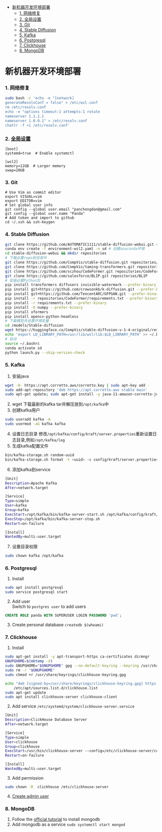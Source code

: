 - [新机器开发环境部署](#新机器开发环境部署)
    - [1. 网络修复](#1-网络修复)
    - [2. 全局设置](#2-全局设置)
    - [3. Git](#3-git)
    - [4. Stable Diffusion](#4-stable-diffusion)
    - [5. Kafka](#5-kafka)
    - [6. Postgresql](#6-postgresql)
    - [7. Clickhouse](#7-clickhouse)
    - [8. MongoDB](#8-mongodb)


# 新机器开发环境部署

### 1. 网络修复

```sh
sudo bash -c 'echo -e "[network]
generateResolvConf = false" > /etc/wsl.conf
rm /etc/resolv.conf
echo -e "options timeout:1 attempts:1 rotate
nameserver 1.1.1.1
nameserver 1.0.0.1" > /etc/resolv.conf
chattr -f +i /etc/resolv.conf'
```

### 2. [全局设置](https://learn.microsoft.com/en-us/windows/wsl/wsl-config)

```shell
[boot]
systemd=true  # Enable systemctl

[wsl2]
memory=12GB  # Larger memory
swap=20GB
```

### 3. Git
```shell
# Use Vim as commit editor
export VISUAL=vim
export EDITOR=vim
# Set global user info
git config --global user.email "panchongdan@gmail.com"
git config --global user.name "Panda"
# Add token and import to github
cd ~/.ssh && ssh-keygen
```

### 4. Stable Diffusion

```sh
git clone https://github.com/AUTOMATIC1111/stable-diffusion-webui.git # 下载sd repo
conda env create -f environment-wsl2.yaml -n sd # 创建anaconda环境
cd stable-diffusion-webui && mkdir repositories
# 下载必要repo到目录中
git clone https://github.com/CompVis/stable-diffusion.git repositories/stable-diffusion
git clone https://github.com/CompVis/taming-transformers.git repositories/taming-transformers
git clone https://github.com/sczhou/CodeFormer.git repositories/CodeFormer
git clone https://github.com/salesforce/BLIP.git repositories/BLIP
# 安装必要Python包
pip install transformers diffusers invisible-watermark --prefer-binary
pip install git+https://github.com/crowsonkb/k-diffusion.git --prefer-binary
pip install git+https://github.com/TencentARC/GFPGAN.git --prefer-binary
pip install -r repositories/CodeFormer/requirements.txt --prefer-binary
pip install -r requirements.txt --prefer-binary
pip install -U numpy --prefer-binary
pip install xformers
pip install opencv-python-headless
# 下载模型并设置环境变量
cd /models/Stable-diffusion
wget https://huggingface.co/CompVis/stable-diffusion-v-1-4-original/resolve/main/sd-v1-4.ckpt
echo 'export LD_LIBRARY_PATH=/usr/lib/wsl/lib:$LD_LIBRARY_PATH' >> ~/.bashrc
# 启动
source ~/.bashrc
conda activate sd
python launch.py --skip-version-check
```

### 5. Kafka
1. 安装java
```sh
wget -O- https://apt.corretto.aws/corretto.key | sudo apt-key add - 
sudo add-apt-repository 'deb https://apt.corretto.aws stable main'
sudo apt-get update; sudo apt-get install -y java-11-amazon-corretto-jdk
```
2. wget 下载最新的kafka tar并解压放到`/opt/kafka`中
3. 创建kafka用户
```sh
sudo useradd kafka -m
sudo usermod -aG kafka kafka
```
4. 设置日志目录
修改`/opt/kafka/config/kraft/server.properties`重新设置日志目录,例如`/opt/kafka/log`
5. 生成kafka配置文件
```sh
bin/kafka-storage.sh random-uuid
bin/kafka-storage.sh format -t <uuid> -c config/kraft/server.properties
```
6. 添加kafka到service
```sh
[Unit]
Description=Apache Kafka
After=network.target

[Service]
Type=simple
User=kafka
Group=kafka
ExecStart=/opt/kafka/bin/kafka-server-start.sh /opt/kafka/config/kraft/server.properties
ExecStop=/opt/kafka/bin/kafka-server-stop.sh
Restart=on-failure

[Install]
WantedBy=multi-user.target
```

7. 设置目录权限
```sh
sudo chown kafka /opt/kafka
```

### 6. Postgresql
1. Install
```sh
sudo apt install postgresql
sudo service postgresql start

```
2. Add user   
Switch to `postgres user` to add users 
```sql
CREATE ROLE panda WITH SUPERUSER LOGIN PASSWORD 'pwd';
```
3. Create personal database
`createdb $(whoami)`   


### 7. Clickhouse
1. Install
```sh
sudo apt-get install -y apt-transport-https ca-certificates dirmngr
GNUPGHOME=$(mktemp -d)
sudo GNUPGHOME="$GNUPGHOME" gpg --no-default-keyring --keyring /usr/share/keyrings/clickhouse-keyring.gpg --keyserver hkp://keyserver.ubuntu.com:80 --recv-keys 8919F6BD2B48D754
sudo rm -r "$GNUPGHOME"
sudo chmod +r /usr/share/keyrings/clickhouse-keyring.gpg

echo "deb [signed-by=/usr/share/keyrings/clickhouse-keyring.gpg] https://packages.clickhouse.com/deb stable main" | sudo tee \
    /etc/apt/sources.list.d/clickhouse.list
sudo apt-get update
sudo apt install clickhouse-server clickhouse-client
```
2. Add service `/etc/systemd/system/clickhouse-server.service`
```sh
[Unit]
Description=ClickHouse Database Server
After=network.target

[Service]
Type=simple
User=clickhouse
Group=clickhouse
ExecStart=/usr/bin/clickhouse-server --config=/etc/clickhouse-server/config.xml
Restart=on-failure

[Install]
WantedBy=multi-user.target
```
3. Add permission
```sh
sudo chown -R  clickhouse /etc/clickhouse-server
```

4. [Create admin user](https://clickhouse.com/docs/en/operations/access-rights)


### 8. MongoDB

1. Follow the [official tutorial](https://www.mongodb.com/docs/manual/tutorial/install-mongodb-on-ubuntu/) to install mongodb
2. Add mongodb as a service `sudo systemctl start mongod`
